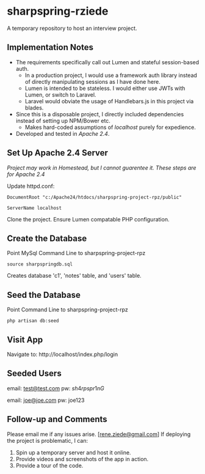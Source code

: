 # sharpspring-rziede

A temporary repository to host an interview project.

## Implementation Notes
* The requirements specifically call out Lumen and stateful session-based auth.
  * In a production project, I would use a framework auth library instead of directly manipulating sessions as I have done here.
  * Lumen is intended to be stateless. I would either use JWTs with Lumen, or switch to Laravel.
  * Laravel would obviate the usage of Handlebars.js in this project via blades.
* Since this is a disposable project, I directly included dependencies instead of setting up NPM/Bower etc. 
  * Makes hard-coded assumptions of _localhost_ purely for expedience.
* Developed and tested in _Apache 2.4_.

## Set Up Apache 2.4 Server
*Project may work in Homestead, but I cannot guarentee it. These steps are for Apache 2.4*

Update httpd.conf:

`DocumentRoot "c:/Apache24/htdocs/sharpspring-project-rpz/public"`

`ServerName localhost`

Clone the project. Ensure Lumen compatable PHP configuration.

## Create the Database 
Point MySql Command Line to sharpspring-project-rpz

`source sharpspringdb.sql`

Creates database 'c1', 'notes' table, and 'users' table.

## Seed the Database 
Point Command Line to sharpspring-project-rpz

`php artisan db:seed`

## Visit App
Navigate to:
http://localhost/index.php/login

## Seeded Users
  email: test@test.com
  pw: $sh4rpspr1nG$

  email: joe@joe.com
  pw: joe123

## Follow-up and Comments
Please email me if any issues arise. [rene.ziede@gmail.com]
If deploying the project is problematic, I can:
  1. Spin up a temporary server and host it online.
  2. Provide videos and screenshots of the app in action.
  3. Provide a tour of the code.

